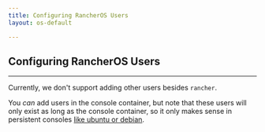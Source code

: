 ```yaml
---
title: Configuring RancherOS Users
layout: os-default

---
```


## Configuring RancherOS Users
---

Currently, we don't support adding other users besides `rancher`. 

You _can_ add users in the console container, but note that these users will only exist as long as the console container, so it only makes sense in persistent consoles [like ubuntu or debian](/os/configuration/custom-console). 
